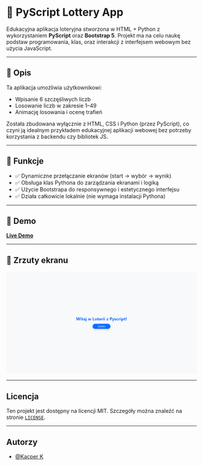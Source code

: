 # 🎲 PyScript Lottery App

Edukacyjna aplikacja loteryjna stworzona w HTML + Python z wykorzystaniem **PyScript** oraz **Bootstrap 5**. Projekt ma na celu naukę podstaw programowania, klas, oraz interakcji z interfejsem webowym bez użycia JavaScript.

---

## 📘 Opis

Ta aplikacja umożliwia użytkownikowi:
- Wpisanie 6 szczęśliwych liczb
- Losowanie liczb w zakresie 1–49
- Animację losowania i ocenę trafień

Została zbudowana wyłącznie z HTML, CSS i Python (przez PyScript), co czyni ją idealnym przykładem edukacyjnej aplikacji webowej bez potrzeby korzystania z backendu czy bibliotek JS.

---

## 🚀 Funkcje

- ✅ Dynamiczne przełączanie ekranów (start → wybór → wynik)
- ✅ Obsługa klas Pythona do zarządzania ekranami i logiką
- ✅ Użycie Bootstrapa do responsywnego i estetycznego interfejsu
- ✅ Działa całkowicie lokalnie (nie wymaga instalacji Pythona)

---

## 🧪 Demo

[**Live Demo**](https://kacper-korzen.github.io/pyscript/) 



---

## 📸 Zrzuty ekranu



![Zrzut ekranu](img/start-screen.png)

---

## Licencja

Ten projekt jest dostępny na licencji MIT. Szczegóły można znaleźć na stronie [`LICENSE`](https://choosealicense.com/licenses/mit/).

---

## Autorzy

- [@Kacper K](https://www.github.com/kacper-korzen)